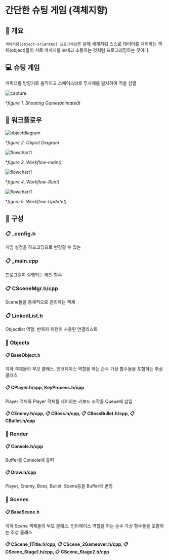 # 간단한 슈팅 게임 (객체지향)
## 📢 개요
 ``객체지향(object-oriented) 프로그래밍``은 실제 세계처럼 스스로 데이터를 처리하는 객체(object)들이 서로 메세지를 보내고 소통하는 것처럼 프로그래밍하는 것이다.
  
## 💻 슈팅 게임
 캐릭터를 방향키로 움직이고 스페이스바로 투사체를 발사하여 적을 섬멸

  ![capture](https://github.com/kbm0996/SimpleShootingGame-Procedural-/blob/master/GIF.gif?raw=true)
  
  **figure 1. Shooting Game(animated)*


## 📐 워크플로우
  ![objectdiagram](https://github.com/kbm0996/SimpleShootingGame-OOP-/blob/master/1ObjectDiagram.jpg)
  
  **figure 2. Object Diagram*

  ![flowchart1](https://github.com/kbm0996/SimpleShootingGame-OOP-/blob/master/2Flowchart-main.JPG)
  
  **figure 3. Workflow-main()*

  ![flowchart1](https://github.com/kbm0996/SimpleShootingGame-OOP-/blob/master/3Flowchart-Run.JPG)
  
  **figure 4. Workflow-Run()*

  ![flowchart1](https://github.com/kbm0996/SimpleShootingGame-OOP-/blob/master/4Flowchart-Update.JPG)
  
  **figure 5. Workflow-Update()*
  
## 📑 구성
### 📋 _config.h
 게임 설정을 하드코딩으로 변경할 수 있는 
### 📋 _main.cpp
 프로그램이 실행되는 메인 함수
### 📋 CSceneMgr.h/cpp
 Scene들을 총체적으로 관리하는 객체
### 📋 LinkedList.h
 Objectlist 역할. 반복자 패턴이 사용된 연결리스트
### 📂 Objects
#### 📋 BaseObject.h
 이하 객체들의 부모 클래스. 인터페이스 역할을 하는 순수 가상 함수들을 포함하는 추상 클래스
#### 📋 CPlayer.h/cpp, KeyProcess.h/cpp
 Player 객체와 Player 객체를 제어하는 키보드 조작을 Queue에 삽입
#### 📋 CEnemy.h/cpp, 📋 CBoss.h/cpp, 📋 CBossBullet.h/cpp, 📋 CBullet.h/cpp
### 📂 Render
#### 📋 Console.h/cpp
  Buffer를 Console에 출력
#### 📋 Draw.h/cpp
  Player, Enemy, Boss, Bullet, Scene등을 Buffer에 반영
### 📂 Scenes
#### 📋 BaseScene.h
 이하 Scene 객체들의 부모 클래스. 인터페이스 역할을 하는 순수 가상 함수들을 포함하는 추상 클래스
#### 📋 CScene_1Title.h/cpp, 📋 CScene_2Gameover.h/cpp, 📋 CScene_Stage1.h/cpp, 📋 CScene_Stage2.h/cpp
